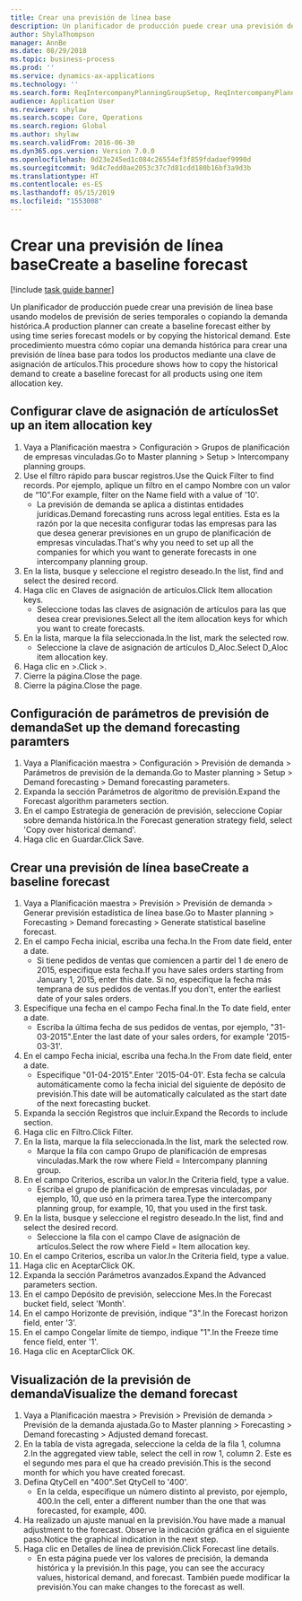 ```yaml
---
title: Crear una previsión de línea base
description: Un planificador de producción puede crear una previsión de línea base usando modelos de previsión de series temporales o copiando la demanda histórica.
author: ShylaThompson
manager: AnnBe
ms.date: 08/29/2018
ms.topic: business-process
ms.prod: ''
ms.service: dynamics-ax-applications
ms.technology: ''
ms.search.form: ReqIntercompanyPlanningGroupSetup, ReqIntercompanyPlanningGroupAllocKeys, ReqDemPlanForecastParameters, ReqDemPlanCreateForecastDialog, SysQueryForm, ReqDemPlanForecastViewer
audience: Application User
ms.reviewer: shylaw
ms.search.scope: Core, Operations
ms.search.region: Global
ms.author: shylaw
ms.search.validFrom: 2016-06-30
ms.dyn365.ops.version: Version 7.0.0
ms.openlocfilehash: 0d23e245ed1c084c26554ef3f859fdadaef9990d
ms.sourcegitcommit: 9d4c7edd0ae2053c37c7d81cdd180b16bf3a9d3b
ms.translationtype: HT
ms.contentlocale: es-ES
ms.lasthandoff: 05/15/2019
ms.locfileid: "1553008"
---
```

# <a name="create-a-baseline-forecast"></a><span data-ttu-id="1e56b-103">Crear una previsión de línea base</span><span class="sxs-lookup"><span data-stu-id="1e56b-103">Create a baseline forecast</span></span>

[!include [task guide banner](../../includes/task-guide-banner.md)]

<span data-ttu-id="1e56b-104">Un planificador de producción puede crear una previsión de línea base usando modelos de previsión de series temporales o copiando la demanda histórica.</span><span class="sxs-lookup"><span data-stu-id="1e56b-104">A production planner can create a baseline forecast either by using time series forecast models or by copying the historical demand.</span></span> <span data-ttu-id="1e56b-105">Este procedimiento muestra cómo copiar una demanda histórica para crear una previsión de línea base para todos los productos mediante una clave de asignación de artículos.</span><span class="sxs-lookup"><span data-stu-id="1e56b-105">This procedure shows how to copy the historical demand to create a baseline forecast for all products using one item allocation key.</span></span> 


## <a name="set-up-an-item-allocation-key"></a><span data-ttu-id="1e56b-106">Configurar clave de asignación de artículos</span><span class="sxs-lookup"><span data-stu-id="1e56b-106">Set up an item allocation key</span></span>
1. <span data-ttu-id="1e56b-107">Vaya a Planificación maestra > Configuración > Grupos de planificación de empresas vinculadas.</span><span class="sxs-lookup"><span data-stu-id="1e56b-107">Go to Master planning > Setup > Intercompany planning groups.</span></span>
2. <span data-ttu-id="1e56b-108">Use el filtro rápido para buscar registros.</span><span class="sxs-lookup"><span data-stu-id="1e56b-108">Use the Quick Filter to find records.</span></span> <span data-ttu-id="1e56b-109">Por ejemplo, aplique un filtro en el campo Nombre con un valor de “10”.</span><span class="sxs-lookup"><span data-stu-id="1e56b-109">For example, filter on the Name field with a value of '10'.</span></span>
    * <span data-ttu-id="1e56b-110">La previsión de demanda se aplica a distintas entidades jurídicas.</span><span class="sxs-lookup"><span data-stu-id="1e56b-110">Demand forecasting runs across legal entities.</span></span> <span data-ttu-id="1e56b-111">Esta es la razón por la que necesita configurar todas las empresas para las que desea generar previsiones en un grupo de planificación de empresas vinculadas.</span><span class="sxs-lookup"><span data-stu-id="1e56b-111">That's why you need to set up all the companies for which you want to generate forecasts in one intercompany planning group.</span></span>  
3. <span data-ttu-id="1e56b-112">En la lista, busque y seleccione el registro deseado.</span><span class="sxs-lookup"><span data-stu-id="1e56b-112">In the list, find and select the desired record.</span></span>
4. <span data-ttu-id="1e56b-113">Haga clic en Claves de asignación de artículos.</span><span class="sxs-lookup"><span data-stu-id="1e56b-113">Click Item allocation keys.</span></span>
    * <span data-ttu-id="1e56b-114">Seleccione todas las claves de asignación de artículos para las que desea crear previsiones.</span><span class="sxs-lookup"><span data-stu-id="1e56b-114">Select all the item allocation keys for which you want to create forecasts.</span></span>  
5. <span data-ttu-id="1e56b-115">En la lista, marque la fila seleccionada.</span><span class="sxs-lookup"><span data-stu-id="1e56b-115">In the list, mark the selected row.</span></span>
    * <span data-ttu-id="1e56b-116">Seleccione la clave de asignación de artículos D_Aloc.</span><span class="sxs-lookup"><span data-stu-id="1e56b-116">Select D_Aloc item allocation key.</span></span>  
6. <span data-ttu-id="1e56b-117">Haga clic en >.</span><span class="sxs-lookup"><span data-stu-id="1e56b-117">Click >.</span></span>
7. <span data-ttu-id="1e56b-118">Cierre la página.</span><span class="sxs-lookup"><span data-stu-id="1e56b-118">Close the page.</span></span>
8. <span data-ttu-id="1e56b-119">Cierre la página.</span><span class="sxs-lookup"><span data-stu-id="1e56b-119">Close the page.</span></span>

## <a name="set-up-the-demand-forecasting-paramters"></a><span data-ttu-id="1e56b-120">Configuración de parámetros de previsión de demanda</span><span class="sxs-lookup"><span data-stu-id="1e56b-120">Set up the demand forecasting paramters</span></span>
1. <span data-ttu-id="1e56b-121">Vaya a Planificación maestra > Configuración > Previsión de demanda > Parámetros de previsión de la demanda.</span><span class="sxs-lookup"><span data-stu-id="1e56b-121">Go to Master planning > Setup > Demand forecasting > Demand forecasting parameters.</span></span>
2. <span data-ttu-id="1e56b-122">Expanda la sección Parámetros de algoritmo de previsión.</span><span class="sxs-lookup"><span data-stu-id="1e56b-122">Expand the Forecast algorithm parameters section.</span></span>
3. <span data-ttu-id="1e56b-123">En el campo Estrategia de generación de previsión, seleccione Copiar sobre demanda histórica.</span><span class="sxs-lookup"><span data-stu-id="1e56b-123">In the Forecast generation strategy field, select 'Copy over historical demand'.</span></span>
4. <span data-ttu-id="1e56b-124">Haga clic en Guardar.</span><span class="sxs-lookup"><span data-stu-id="1e56b-124">Click Save.</span></span>

## <a name="create-a-baseline-forecast"></a><span data-ttu-id="1e56b-125">Crear una previsión de línea base</span><span class="sxs-lookup"><span data-stu-id="1e56b-125">Create a baseline forecast</span></span>
1. <span data-ttu-id="1e56b-126">Vaya a Planificación maestra > Previsión > Previsión de demanda > Generar previsión estadística de línea base.</span><span class="sxs-lookup"><span data-stu-id="1e56b-126">Go to Master planning > Forecasting > Demand forecasting > Generate statistical baseline forecast.</span></span>
2. <span data-ttu-id="1e56b-127">En el campo Fecha inicial, escriba una fecha.</span><span class="sxs-lookup"><span data-stu-id="1e56b-127">In the From date field, enter a date.</span></span>
    * <span data-ttu-id="1e56b-128">Si tiene pedidos de ventas que comiencen a partir del 1 de enero de 2015, especifique esta fecha.</span><span class="sxs-lookup"><span data-stu-id="1e56b-128">If you have sales orders starting from January 1, 2015, enter this date.</span></span> <span data-ttu-id="1e56b-129">Si no, especifique la fecha más temprana de sus pedidos de ventas.</span><span class="sxs-lookup"><span data-stu-id="1e56b-129">If you don't, enter the earliest date of your sales orders.</span></span>  
3. <span data-ttu-id="1e56b-130">Especifique una fecha en el campo Fecha final.</span><span class="sxs-lookup"><span data-stu-id="1e56b-130">In the To date field, enter a date.</span></span>
    * <span data-ttu-id="1e56b-131">Escriba la última fecha de sus pedidos de ventas, por ejemplo, "31-03-2015".</span><span class="sxs-lookup"><span data-stu-id="1e56b-131">Enter the last date of your sales orders, for example '2015-03-31'.</span></span>  
4. <span data-ttu-id="1e56b-132">En el campo Fecha inicial, escriba una fecha.</span><span class="sxs-lookup"><span data-stu-id="1e56b-132">In the From date field, enter a date.</span></span>
    * <span data-ttu-id="1e56b-133">Especifique "01-04-2015".</span><span class="sxs-lookup"><span data-stu-id="1e56b-133">Enter '2015-04-01'.</span></span> <span data-ttu-id="1e56b-134">Esta fecha se calcula automáticamente como la fecha inicial del siguiente de depósito de previsión.</span><span class="sxs-lookup"><span data-stu-id="1e56b-134">This date will be automatically calculated as the start date of the next forecasting bucket.</span></span>  
5. <span data-ttu-id="1e56b-135">Expanda la sección Registros que incluir.</span><span class="sxs-lookup"><span data-stu-id="1e56b-135">Expand the Records to include section.</span></span>
6. <span data-ttu-id="1e56b-136">Haga clic en Filtro.</span><span class="sxs-lookup"><span data-stu-id="1e56b-136">Click Filter.</span></span>
7. <span data-ttu-id="1e56b-137">En la lista, marque la fila seleccionada.</span><span class="sxs-lookup"><span data-stu-id="1e56b-137">In the list, mark the selected row.</span></span>
    * <span data-ttu-id="1e56b-138">Marque la fila con campo Grupo de planificación de empresas vinculadas.</span><span class="sxs-lookup"><span data-stu-id="1e56b-138">Mark the row where Field = Intercompany planning group.</span></span>  
8. <span data-ttu-id="1e56b-139">En el campo Criterios, escriba un valor.</span><span class="sxs-lookup"><span data-stu-id="1e56b-139">In the Criteria field, type a value.</span></span>
    * <span data-ttu-id="1e56b-140">Escriba el grupo de planificación de empresas vinculadas, por ejemplo, 10, que usó en la primera tarea.</span><span class="sxs-lookup"><span data-stu-id="1e56b-140">Type the intercompany planning group, for example, 10, that you used in the first task.</span></span>  
9. <span data-ttu-id="1e56b-141">En la lista, busque y seleccione el registro deseado.</span><span class="sxs-lookup"><span data-stu-id="1e56b-141">In the list, find and select the desired record.</span></span>
    * <span data-ttu-id="1e56b-142">Seleccione la fila con el campo Clave de asignación de artículos.</span><span class="sxs-lookup"><span data-stu-id="1e56b-142">Select the row where Field = Item allocation key.</span></span>  
10. <span data-ttu-id="1e56b-143">En el campo Criterios, escriba un valor.</span><span class="sxs-lookup"><span data-stu-id="1e56b-143">In the Criteria field, type a value.</span></span>
11. <span data-ttu-id="1e56b-144">Haga clic en Aceptar</span><span class="sxs-lookup"><span data-stu-id="1e56b-144">Click OK.</span></span>
12. <span data-ttu-id="1e56b-145">Expanda la sección Parámetros avanzados.</span><span class="sxs-lookup"><span data-stu-id="1e56b-145">Expand the Advanced parameters section.</span></span>
13. <span data-ttu-id="1e56b-146">En el campo Depósito de previsión, seleccione Mes.</span><span class="sxs-lookup"><span data-stu-id="1e56b-146">In the Forecast bucket field, select 'Month'.</span></span>
14. <span data-ttu-id="1e56b-147">En el campo Horizonte de previsión, indique "3".</span><span class="sxs-lookup"><span data-stu-id="1e56b-147">In the Forecast horizon field, enter '3'.</span></span>
15. <span data-ttu-id="1e56b-148">En el campo Congelar límite de tiempo, indique "1".</span><span class="sxs-lookup"><span data-stu-id="1e56b-148">In the Freeze time fence field, enter '1'.</span></span>
16. <span data-ttu-id="1e56b-149">Haga clic en Aceptar</span><span class="sxs-lookup"><span data-stu-id="1e56b-149">Click OK.</span></span>

## <a name="visualize-the-demand-forecast"></a><span data-ttu-id="1e56b-150">Visualización de la previsión de demanda</span><span class="sxs-lookup"><span data-stu-id="1e56b-150">Visualize the demand forecast</span></span>
1. <span data-ttu-id="1e56b-151">Vaya a Planificación maestra > Previsión > Previsión de demanda > Previsión de la demanda ajustada.</span><span class="sxs-lookup"><span data-stu-id="1e56b-151">Go to Master planning > Forecasting > Demand forecasting > Adjusted demand forecast.</span></span>
2. <span data-ttu-id="1e56b-152">En la tabla de vista agregada, seleccione la celda de la fila 1, columna 2.</span><span class="sxs-lookup"><span data-stu-id="1e56b-152">In the aggregated view table, select the cell in row 1, column 2.</span></span> <span data-ttu-id="1e56b-153">Este es el segundo mes para el que ha creado previsión.</span><span class="sxs-lookup"><span data-stu-id="1e56b-153">This is the second month for which you have created forecast.</span></span>
3. <span data-ttu-id="1e56b-154">Defina QtyCell en "400".</span><span class="sxs-lookup"><span data-stu-id="1e56b-154">Set QtyCell to '400'.</span></span>
    * <span data-ttu-id="1e56b-155">En la celda, especifique un número distinto al previsto, por ejemplo, 400.</span><span class="sxs-lookup"><span data-stu-id="1e56b-155">In the cell, enter a different number than the one that was forecasted, for example, 400.</span></span>  
4. <span data-ttu-id="1e56b-156">Ha realizado un ajuste manual en la previsión.</span><span class="sxs-lookup"><span data-stu-id="1e56b-156">You have made a manual adjustment to the forecast.</span></span> <span data-ttu-id="1e56b-157">Observe la indicación gráfica en el siguiente paso.</span><span class="sxs-lookup"><span data-stu-id="1e56b-157">Notice the graphical indication in the next step.</span></span>
5. <span data-ttu-id="1e56b-158">Haga clic en Detalles de línea de previsión.</span><span class="sxs-lookup"><span data-stu-id="1e56b-158">Click Forecast line details.</span></span>
    * <span data-ttu-id="1e56b-159">En esta página puede ver los valores de precisión, la demanda histórica y la previsión.</span><span class="sxs-lookup"><span data-stu-id="1e56b-159">In this page, you can see the accuracy values, historical demand, and forecast.</span></span> <span data-ttu-id="1e56b-160">También puede modificar la previsión.</span><span class="sxs-lookup"><span data-stu-id="1e56b-160">You can make changes to the forecast as well.</span></span>  


